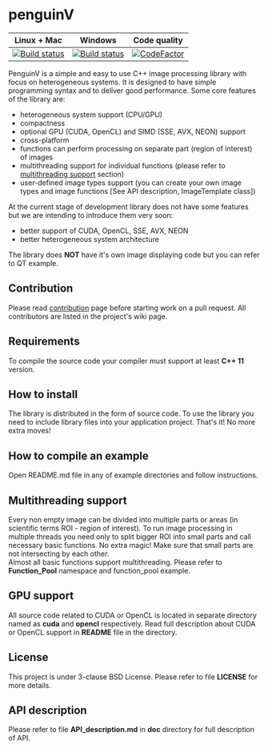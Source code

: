 penguinV
======

| **Linux + Mac** | **Windows** | **Code quality** |
|-----------------|-------------|------------------|
| [![Build status](https://travis-ci.org/ihhub/penguinV.svg?branch=master)](https://travis-ci.org/ihhub/penguinV) | [![Build status](https://ci.appveyor.com/api/projects/status/g4a42ac5ktra8utq/branch/master?svg=true)](https://ci.appveyor.com/project/ihhub/penguinv/branch/master) | [![CodeFactor](https://www.codefactor.io/repository/github/ihhub/penguinv/badge)](https://www.codefactor.io/repository/github/ihhub/penguinv) |

PenguinV is a simple and easy to use C++ image processing library with focus on heterogeneous systems. It is designed to have simple programming syntax and to deliver good performance. Some core features of the library are:

- heterogeneous system support (CPU/GPU)
- compactness
- optional GPU (CUDA, OpenCL) and SIMD (SSE, AVX, NEON) support
- cross-platform
- functions can perform processing on separate part (region of interest) of images
- multithreading support for individual functions (please refer to [multithreading support](#multithreading-support) section)
- user-defined image types support (you can create your own image types and image functions [See API description, ImageTemplate class])

At the current stage of development library does not have some features but we are intending to introduce them very soon:
- better support of CUDA, OpenCL, SSE, AVX, NEON
- better heterogeneous system architecture

The library does **NOT** have it's own image displaying code but you can refer to QT example.

Contribution
---------------------------
Please read [contribution](https://github.com/ihhub/penguinV/blob/master/CONTRIBUTING.md) page before starting work on a pull request. All contributors are listed in the project's wiki page.

Requirements
---------------------------
To compile the source code your compiler must support at least **C++ 11** version.

How to install
---------------------------
The library is distributed in the form of source code. To use the library you need to include library files into your application project. That's it! No more extra moves!

How to compile an example
---------------------------
Open README.md file in any of example directories and follow instructions.

Multithreading support
---------------------------
Every non empty image can be divided into multiple parts or areas (in scientific terms ROI - region of interest). To run image processing in multiple threads you need only to split bigger ROI into small parts and call necessary basic functions. No extra magic! Make sure that small parts are not intersecting by each other.    
Almost all basic functions support multithreading. Please refer to **Function_Pool** namespace and function_pool example.

GPU support
---------------------------
All source code related to CUDA or OpenCL is located in separate directory named as **cuda** and **opencl** respectively. Read full description about CUDA or OpenCL support in **README** file in the directory.

License
---------------------------
This project is under 3-clause BSD License. Please refer to file **LICENSE** for more details.

API description
---------------------------
Please refer to file **API_description.md** in **doc** directory for full description of API.
